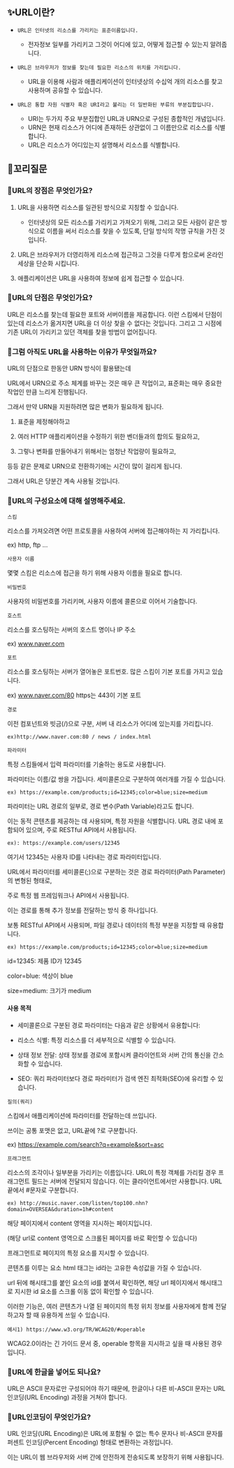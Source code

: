 ## ✨URL이란?

- `URL은 인터넷의 리소스를 가리키는 표준이름입니다.`

  - 전자정보 일부를 가리키고 그것이 어디에 있고, 어떻게 접근할 수 있는지 알려줍니다.

- `URL은 브라우저가 정보를 찾는데 필요한 리소스의 위치를 가리킵니다.`
  - URL을 이용해 사람과 애플리케이션이 인터넷상의 수십억 개의 리소스를 찾고 사용하며 공유할 수 있습니다.
- `URL은 통합 자원 식별자 혹은 URI라고 불리는 더 일반화된 부류의 부분집합입니다.`
  - URI는 두가지 주요 부분집합인 URL과 URN으로 구성된 종합적인 개념입니다.
  - URN은 현재 리소스가 어디에 존재하든 상관없이 그 이름만으로 리소스를 식별합니다.
  - URL은 리소스가 어디있는지 설명해서 리소스를 식별합니다.

## 🔁꼬리질문

### 🤔URL의 장점은 무엇인가요?

1. URL을 사용하면 리소스를 일관된 방식으로 지칭할 수 있습니다.

   - 인터넷상의 모든 리소스를 가리키고 가져오기 위해, 그리고 모든 사람이 같은 방식으로 이름을 써서 리소스를 찾을 수 있도록, 단일 방식의 작명 규칙을 가진 것입니다.

2. URL은 브라우저가 더영리하게 리소스에 접근하고 그것을 다루게 함으로써 온라인 세상을 단순화 시킵니다.

3. 애플리케이션은 URL을 사용하여 정보에 쉽게 접근할 수 있습니다.

### 🤔URL의 단점은 무엇인가요?

URL은 리소스를 찾는데 필요한 포트와 서버이름을 제공합니다. 이런 스킴에서 단점이 있는데 리소스가 옮겨지면 URL을 더 이상 찾을 수 없다는 것입니다. 그리고 그 시점에 기존 URL이 가리키고 있던 객체를 찾을 방법이 없어집니다.

### 🤔그럼 아직도 URL을 사용하는 이유가 무엇일까요?

URL의 단점으로 한동안 URN 방식이 활용됐는데

URL에서 URN으로 주소 체계를 바꾸는 것은 매우 큰 작업이고, 표준화는 매우 중요한 작업인 만큼 느리게 진행됩니다.

그래서 만약 URN을 지원하려면 많은 변화가 필요하게 됩니다.

1. 표준을 제정해야하고

2. 여러 HTTP 애플리케이션을 수정하기 위한 벤더들과의 합의도 필요하고,

3. 그렇나 변화를 만들어내기 위해서는 엄청난 작업량이 필요하고,

등등 같은 문제로 URN으로 전환하기에는 시간이 많이 걸리게 됩니다.

그래서 URL은 당분간 계속 사용될 것입니다.

### 🤔URL의 구성요소에 대해 설명해주세요.

`스킴`

리소스를 가져오려면 어떤 프로토콜을 사용하여 서버에 접근해야하는 지 가리킵니다.

ex) http, ftp ...

`사용자 이름`

몇몇 스킴은 리소스에 접근을 하기 위해 사용자 이름을 필요로 합니다.

`비밀번호`

사용자의 비밀번호를 가리키며, 사용자 이름에 콜론으로 이어서 기술합니다.

`호스트`

리소스를 호스팅하는 서버의 호스트 명이나 IP 주소

ex) www.naver.com

`포트`

리소스를 호스팅하는 서버가 열어놓은 포트번호. 많은 스킴이 기본 포트를 가지고 있습니다.

ex) www.naver.com/80 https는 443이 기본 포트

`경로`

이전 컴포넌트와 빗금(/)으로 구분, 서버 내 리소스가 어디에 있는지를 가리킵니다.

```
ex)http://www.naver.com:80 / news / index.html
```

`파라미터`

특정 스킴들에서 입력 파라미터를 기술하는 용도로 사용합니다.

파라미터는 이름/값 쌍을 가집니다. 세미콜론으로 구분하여 여러개를 가질 수 있습니다.

```
ex) https://example.com/products;id=12345;color=blue;size=medium
```

파라미터는 URL 경로의 일부로, 경로 변수(Path Variable)라고도 합니다.

이는 동적 콘텐츠를 제공하는 데 사용되며, 특정 자원을 식별합니다. URL 경로 내에 포함되어 있으며, 주로 RESTful API에서 사용됩니다.

```
ex): https://example.com/users/12345
```

여기서 12345는 사용자 ID를 나타내는 경로 파라미터입니다.

URL에서 파라미터를 세미콜론(;)으로 구분하는 것은 경로 파라미터(Path Parameter)의 변형된 형태로,

주로 특정 웹 프레임워크나 API에서 사용됩니다.

이는 경로를 통해 추가 정보를 전달하는 방식 중 하나입니다.

보통 RESTful API에서 사용되며, 파일 경로나 데이터의 특정 부분을 지정할 때 유용합니다.

```
ex) https://example.com/products;id=12345;color=blue;size=medium
```

id=12345: 제품 ID가 12345

color=blue: 색상이 blue

size=medium: 크기가 medium

#### 사용 목적

- 세미콜론으로 구분된 경로 파라미터는 다음과 같은 상황에서 유용합니다:

- 리소스 식별: 특정 리소스를 더 세부적으로 식별할 수 있습니다.

- 상태 정보 전달: 상태 정보를 경로에 포함시켜 클라이언트와 서버 간의 통신을 간소화할 수 있습니다.

- SEO: 쿼리 파라미터보다 경로 파라미터가 검색 엔진 최적화(SEO)에 유리할 수 있습니다.

`질의(쿼리)`

스킴에서 애플리케이션에 파라미터를 전달하는데 쓰입니다.

쓰이는 공통 포맷은 없고, URL끝에 ?로 구분합니다.

ex) https://example.com/search?q=example&sort=asc

`프래그먼트`

리소스의 조각이나 일부분을 가리키는 이름입니다. URL이 특정 객체를 가리킬 경우 프래그먼트 필드는 서버에 전달되지 않습니다. 이는 클라이언트에서만 사용합니다. URL 끝에서 #문자로 구분합니다.

```
ex) http://music.naver.com/listen/top100.nhn?domain=OVERSEA&duration=1h#content
```

해당 페이지에서 content 영역을 지시하는 페이지입니다.

(해당 url로 content 영역으로 스크롤된 페이지를 바로 확인할 수 있습니다)

프래그먼트로 페이지의 특정 요소를 지시할 수 있습니다.

콘텐츠를 이루는 요소 html 태그는 id라는 고유한 속성값을 가질 수 있습니다.

url 뒤에 해시태그를 붙인 요소의 id를 붙여서 확인하면, 해당 url 페이지에서 해시태그로 지시한 id 요소를 스크롤 이동 없이 확인할 수 있습니다.

이러한 기능은, 여러 콘텐츠가 나열 된 페이지의 특정 위치 정보를 사용자에게 함께 전달하고자 할 때 유용하게 쓰일 수 있습니다.

```
예시1) https://www.w3.org/TR/WCAG20/#operable
```

WCAG2.0이라는 긴 가이드 문서 중, operable 항목을 지시하고 싶을 때 사용된 경우입니다.

### 🤔URL에 한글을 넣어도 되나요?

URL은 ASCII 문자로만 구성되어야 하기 때문에, 한글이나 다른 비-ASCII 문자는 URL 인코딩(URL Encoding) 과정을 거쳐야 합니다.

### 🤔URL인코딩이 무엇인가요?

URL 인코딩(URL Encoding)은 URL에 포함될 수 없는 특수 문자나 비-ASCII 문자를 퍼센트 인코딩(Percent Encoding) 형태로 변환하는 과정입니다.

이는 URL이 웹 브라우저와 서버 간에 안전하게 전송되도록 보장하기 위해 사용됩니다.
